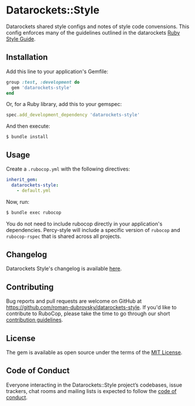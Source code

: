 # Datarockets::Style

Datarockets shared style configs and notes of style code convensions. This config enforces many of the guidelines outlined in the datarockets [Ruby Style Guide](todo).

## Installation

Add this line to your application's Gemfile:

```ruby
group :test, :development do
  gem 'datarockets-style'
end
```

Or, for a Ruby library, add this to your gemspec:

```ruby
spec.add_development_dependency 'datarockets-style'
```

And then execute:

    $ bundle install

## Usage

Create a `.rubocop.yml` with the following directives:

```yaml
inherit_gem:
  datarockets-style:
    - default.yml
```

Now, run:

```bash
$ bundle exec rubocop
```

You do not need to include rubocop directly in your application's dependencies. Percy-style will include a specific version of `rubocop` and `rubocop-rspec` that is shared across all projects.

## Changelog

Datarockets Style's changelog is available [here](CHANGELOG.md).

## Contributing

Bug reports and pull requests are welcome on GitHub at https://github.com/roman-dubrovsky/datarockets-style. If you'd like to contribute to RuboCop, please take the time to go through our short [contribution guidelines](todo).


## License

The gem is available as open source under the terms of the [MIT License](https://opensource.org/licenses/MIT).

## Code of Conduct

Everyone interacting in the Datarockets::Style project’s codebases, issue trackers, chat rooms and mailing lists is expected to follow the [code of conduct](CODE_OF_CONDUCT.md).
